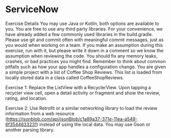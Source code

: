 # ServiceNow
 
Exercise Details
You may use Java or Kotlin, both options are available to you.
You are free to use any third party libraries. For your convenience, we have already added a few commonly used libraries in the build.gradle.
Please use git and commit often with meaningful commit messages, just as you would when working on a team.
If you make an assumption during this exercise, run with it, but please write it down in a comment so we know the assumption when reviewing the code.
You should fix any memory leaks, crashes, or bad practices you might find.
Remember to think about common pitfalls such as how your app handles a configuration change.
You are given a simple project with a list of Coffee Shop Reviews. This list is loaded from locally stored data in a class called CoffeeShopReviews.

Exercise 1:
Replace the ListView with a RecyclerView. Upon tapping a recycler view cell, open a detail activity or fragment and show the review, rating, and location.

Exercise 2:
Use Retrofit or a similar networking library to load the review information from a web resource (https://jsonblob.com/api/jsonBlob/c1a89a37-371e-11ea-a549-6f3544633231) instead of using the local data. You may use Gson or another parsing library.
